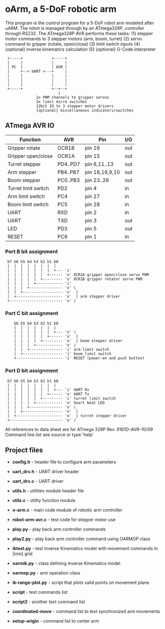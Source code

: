 # oArm, a 5-DoF robotic arm
This program is the control program for a 5-DoF robot arm modeled after uARM. The robot is managed through by an ATmega328P, controller through RS232.
The ATmega328P AVR performs these tasks:
(1) stepper motor commands to 3 stepper motors (arm, boom, turret)
(2) servo command to gripper (rotate, open/close)
(3) limit switch inputs
(4) {optional} inverse kinematics calculation 
(5) {optional} G-Code interpreter

```
 +-----+             +-----+
 |     |             |     |
 | PC  |             | AVR |
 |     +--< UART >---+     |
 |     |             |     |
 |     |             |     |
 |     |             |     |
 +-----+             +--+--+
                        |
              2x PWM channels to gripper servos
              3x limit micro switches
              12bit IO to 3 stepper motor drivers
              {optional} miscellaneous indicators/switches
```
## ATmega AVR IO
| Function            | AVR       | Pin            | I/O |
|---------------------|-----------|----------------|-----|
| Gripper rotate      | OCR1B     | pin 16         | out |
| Gripper open/close  | OCR1A     | pin 15         | out |
| Turret stepper      | PD4..PD7  | pin 6,11..13   | out |
| Arm stepper         | PB4..PB7  | pin 18,19,9,10 | out |
| Boom stepper        | PC0..PB3  | pin 23..26     | out |
| Turret limit switch | PD2       | pin 4          | in  |
| Arm limit switch    | PC4       | pin 27         | in  |
| Boom limit switch   | PC5       | pin 28         | in  |
| UART                | RXD       | pin 2          | in  |
| UART                | TXD       | pin 3          | out |
| LED                 | PD3       | pin 5          | out |
| RESET               | PC6       | pin 1          | in  |
### Port B bit assignment
```
 b7 b6 b5 b4 b3 b2 b1 b0
 |  |  |  |  |  |  |  |
 |  |  |  |  |  |  |  +--- 'i'
 |  |  |  |  |  |  +------ 'o' OCR1A gripper open/close servo PWM
 |  |  |  |  |  +--------- 'o' OCR1B gripper rotator servo PWM
 |  |  |  |  +------------ 'i'
 |  |  |  +--------------- 'o' \
 |  |  +------------------ 'o'  |
 |  +--------------------- 'o'  | arm stepper driver
 +------------------------ 'o' /
```
### Port C bit assignment
```
    b6 b5 b4 b3 b2 b1 b0
    |  |  |  |  |  |  |
    |  |  |  |  |  |  +--- 'o' \
    |  |  |  |  |  +------ 'o'  |
    |  |  |  |  +--------- 'o'  | boom stepper driver
    |  |  |  +------------ 'o' /
    |  |  +--------------- 'i' arm limit switch
    |  +------------------ 'i' boom limit switch
    +--------------------- 'i' RESET (power-on and push button)
```
### Port D bit assignment
```
 b7 b6 b5 b4 b3 b2 b1 b0
 |  |  |  |  |  |  |  |
 |  |  |  |  |  |  |  +--- 'i' UART Rx
 |  |  |  |  |  |  +------ 'o' UART Tx
 |  |  |  |  |  +--------- 'i' turret limit switch
 |  |  |  |  +------------ 'o' heart beat LED
 |  |  |  +--------------- 'o' \
 |  |  +------------------ 'o'  |
 |  +--------------------- 'o'  | turret stepper driver
 +------------------------ 'o' /
```

All references to data sheet are for ATmega 328P Rev. 8161D–AVR–10/09
Command line list see source or type 'help'<CR>

## Project files
- **config.h** - header file to configure arm parameters
- **uart_drv.h** - UART driver header
- **uart_drv.c** - UART driver
- **utils.h** - utilities module header file
- **utils.c** - utility function module
- **o-arm.c** - main code module of robotic arm controller
- **robot-arm-avr.c** - test code for stepper motor use

- **play.py** - play back arm controller commands
- **play2.py** - play back arm controller command using OARMOP class
- **iktest.py** - test Inverse Kinematics model with movement commands in [mm] grid
- **oarmik.py** - class defining Inverse Kinematics model
- **oarmop.py** - arm operation class
- **ik-range-plot.py** - script that plots valid points on movement plane

- **script** - test commands list
- **script2** - another text command list
- **coordinated-move** - command list to test synchronized arm movements
- **setup-origin** - command list to center arm

